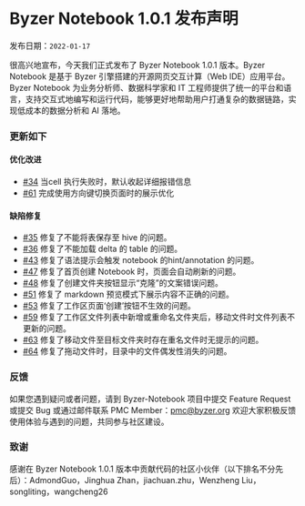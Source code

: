 # Byzer Notebook 1.0.1 发布声明

发布日期：`2022-01-17`

很高兴地宣布，今天我们正式发布了 Byzer Notebook 1.0.1 版本。Byzer Notebook 是基于 Byzer 引擎搭建的开源网页交互计算（Web IDE）应用平台。
Byzer Notebook 为业务分析师、数据科学家和 IT 工程师提供了统一的平台和语言，支持交互式地编写和运行代码，能够更好地帮助用户打通复杂的数据链路，实现低成本的数据分析和 AI 落地。

### 更新如下
#### 优化改进
- [#34](https://github.com/byzer-org/byzer-notebook-vue/issues/34)  当cell 执行失败时，默认收起详细报错信息 
- [#61](https://github.com/byzer-org/byzer-notebook-vue/issues/61)  完成使用方向键切换页面时的展示优化

#### 缺陷修复
- [#35](https://github.com/byzer-org/byzer-notebook/issues/35) 修复了不能将表保存至 hive 的问题。
- [#36](https://github.com/byzer-org/byzer-notebook/issues/36) 修复了不能加载 delta 的 table 的问题。
- [#43](https://github.com/byzer-org/byzer-notebook/issues/43) 修复了语法提示会触发 notebook 的hint/annotation 的问题。
- [#47](https://github.com/byzer-org/byzer-notebook-vue/issues/47) 修复了首页创建 Notebook 时，页面会自动刷新的问题。
- [#48](https://github.com/byzer-org/byzer-notebook-vue/issues/48) 修复了创建文件夹按钮显示“克隆”的文案错误问题。
- [#51](https://github.com/byzer-org/byzer-notebook-vue/issues/51) 修复了 markdown 预览模式下展示内容不正确的问题。
- [#53](https://github.com/byzer-org/byzer-notebook-vue/issues/53) 修复了工作区页面‘创建’按钮不生效的问题。
- [#59](https://github.com/byzer-org/byzer-notebook-vue/issues/59) 修复了工作区文件列表中新增或重命名文件夹后，移动文件时文件列表不更新的问题。
- [#63](https://github.com/byzer-org/byzer-notebook-vue/issues/63) 修复了移动文件至目标文件夹时存在重名文件时无提示的问题。 
- [#64](https://github.com/byzer-org/byzer-notebook-vue/issues/64) 修复了拖动文件时，目录中的文件偶发性消失的问题。


### 反馈
如果您遇到疑问或者问题，请到 Byzer-Notebook 项目中提交 Feature Request 或提交 Bug
或通过邮件联系 PMC Member：[pmc@byzer.org](mailto:pmc@byzer.org)
欢迎大家积极反馈使用体验与遇到的问题，共同参与社区建设。

### 致谢
感谢在 Byzer Notebook 1.0.1 版本中贡献代码的社区小伙伴（以下排名不分先后）：AdmondGuo，Jinghua Zhan，jiachuan.zhu，Wenzheng Liu，songliting，wangcheng26
